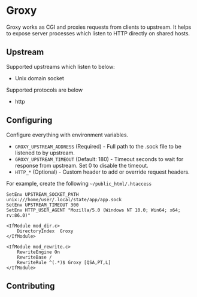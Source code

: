 # Groxy

Groxy works as CGI and proxies requests from clients to upstream.
It helps to expose server processes which listen to HTTP directly on shared hosts.

## Upstream

Supported upstreams which listen to below:

- Unix domain socket

Supported protocols are below

- http

## Configuring

Configure everything with environment variables.

- `GROXY_UPSTREAM_ADDRESS` (Required) - Full path to the .sock file to be listened to by upstream.
- `GROXY_UPSTREAM_TIMEOUT` (Default: 180) - Timeout seconds to wait for response from upstream. Set 0 to disable the timeout.
- `HTTP_*` (Optional) - Custom header to add or override request headers.

For example, create the following `~/public_html/.htaccess`

```apacheconf
SetEnv UPSTREAM_SOCKET_PATH unix:///home/user/.local/state/app/app.sock
SetEnv UPSTREAM_TIMEOUT 300
SetEnv HTTP_USER_AGENT "Mozilla/5.0 (Windows NT 10.0; Win64; x64; rv:86.0)"

<IfModule mod_dir.c>
    DirectoryIndex  Groxy
</IfModule>

<IfModule mod_rewrite.c>
    RewriteEngine On
    RewriteBase /
    RewriteRule ^(.*)$ Groxy [QSA,PT,L]
</IfModule>
```

## Contributing
